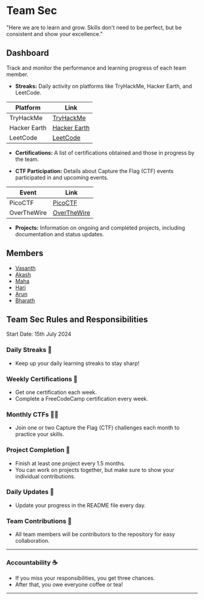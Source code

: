 # Team Sec

"Here we are to learn and grow. Skills don't need to be perfect, but be consistent and show your excellence."

## Dashboard

Track and monitor the performance and learning progress of each team member.

- **Streaks:** 
  Daily activity on platforms like TryHackMe, Hacker Earth, and LeetCode.

| Platform      | Link                             |
|---------------|----------------------------------|
| TryHackMe     | [TryHackMe](https://tryhackme.com/) |
| Hacker Earth  | [Hacker Earth](https://www.hackerearth.com/) |
| LeetCode      | [LeetCode](https://leetcode.com/) |

- **Certifications:** 
  A list of certifications obtained and those in progress by the team.

- **CTF Participation:** 
  Details about Capture the Flag (CTF) events participated in and upcoming events.

| Event          | Link                             |
|----------------|----------------------------------|
| PicoCTF        | [PicoCTF](https://picoctf.org/)   |
| OverTheWire    | [OverTheWire](https://overthewire.org/wargames/) |

- **Projects:** 
  Information on ongoing and completed projects, including documentation and status updates.

## Members 

- [Vasanth](Vasanth/vasanth.md)
- [Akash](Akash/akash.md)
- [Maha](Maha/maha.md)
- [Hari](Hari/hari.md)
- [Arun](Arun/arun.md)
- [Bharath](Bharath/bharat.md)

## Team Sec Rules and Responsibilities
Start Date: 15th July 2024

### Daily Streaks 🌟

- Keep up your daily learning streaks to stay sharp!

### Weekly Certifications 📜

- Get one certification each week.
- Complete a FreeCodeCamp certification every week.

### Monthly CTFs 🕵️‍♂️

- Join one or two Capture the Flag (CTF) challenges each month to practice your skills.

### Project Completion 🚀

- Finish at least one project every 1.5 months.
- You can work on projects together, but make sure to show your individual contributions.

### Daily Updates 📅

- Update your progress in the README file every day.

### Team Contributions 🤝

- All team members will be contributors to the repository for easy collaboration.

---

### Accountability ☕

- If you miss your responsibilities, you get three chances.
- After that, you owe everyone coffee or tea!
  
---
